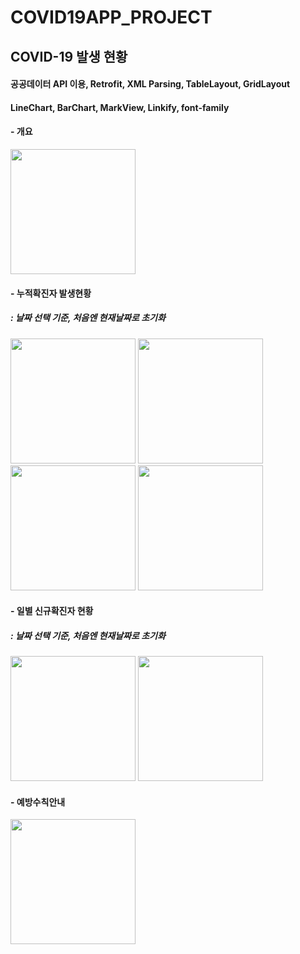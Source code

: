 # COVID19APP_PROJECT
## COVID-19 발생 현황
#### 공공데이터 API 이용, Retrofit, XML Parsing, TableLayout, GridLayout
#### LineChart, BarChart, MarkView, Linkify, font-family

#### - 개요
<img src="https://user-images.githubusercontent.com/52556870/114346084-d0c9f800-9b9d-11eb-9e21-866f4c43edec.jpeg" width="200">

#### - 누적확진자 발생현황
##### : 날짜 선택 기준, 처음엔 현재날짜로 초기화
<img src="https://user-images.githubusercontent.com/52556870/114346086-d293bb80-9b9d-11eb-8da1-e8a23ec82304.jpeg" width="200">
<img src="https://user-images.githubusercontent.com/52556870/114346091-d45d7f00-9b9d-11eb-82d1-17a351d8b111.jpeg" width="200">
<img src="https://user-images.githubusercontent.com/52556870/114350789-a62f6d80-9ba4-11eb-981a-93c4781dd90d.jpeg" width="200">
<img src="https://user-images.githubusercontent.com/52556870/114350779-a3347d00-9ba4-11eb-9126-728a62d285fa.jpeg" width="200">

#### - 일별 신규확진자 현황
##### : 날짜 선택 기준, 처음엔 현재날짜로 초기화
<img src="https://user-images.githubusercontent.com/52556870/114346095-d6274280-9b9d-11eb-960c-bf2fe4f453a2.jpeg" width="200">
<img src="https://user-images.githubusercontent.com/52556870/114350774-a0398c80-9ba4-11eb-824a-f1dd665e2275.jpeg" width="200">

#### - 예방수칙안내
<img src="https://user-images.githubusercontent.com/52556870/114346104-d9223300-9b9d-11eb-8c0e-cd2da89ec952.jpeg" width="200">


